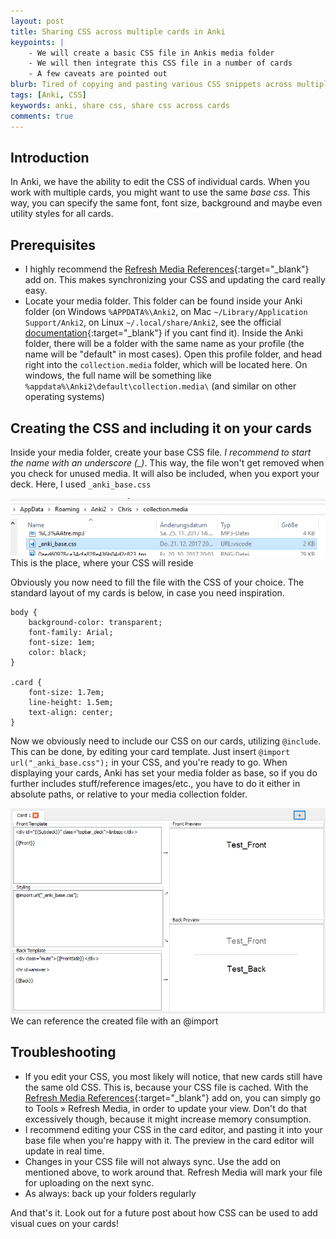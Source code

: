 ```yaml
---
layout: post
title: Sharing CSS across multiple cards in Anki
keypoints: | 
    - We will create a basic CSS file in Ankis media folder
    - We will then integrate this CSS file in a number of cards
    - A few caveats are pointed out
blurb: Tired of copying and pasting various CSS snippets across multiple cards? By using the CSS `@include`, you can share the same CSS file across multiple cards.
tags: [Anki, CSS]
keywords: anki, share css, share css across cards
comments: true
---
```


## Introduction

In Anki, we have the ability to edit the CSS of individual cards. When you work with multiple cards, you might want to use the same *base css*. This way, you can specify the same font, font size, background and maybe even utility styles for all cards.

## Prerequisites

- I highly recommend the [Refresh Media References](https://ankiweb.net/shared/info/162278717){:target="_blank"} add on. This makes synchronizing your CSS and updating the card really easy.
- Locate your media folder. This folder can be found inside your Anki folder (on Windows `%APPDATA%\Anki2`, on Mac `~/Library/Application Support/Anki2`, on Linux `~/.local/share/Anki2`, see the official [documentation](https://apps.ankiweb.net/docs/manual.html#files){:target="_blank"} if you cant find it). Inside the Anki folder, there will be a folder with the same name as your profile (the name will be "default" in most cases). Open this profile folder, and head right into the `collection.media` folder, which will be located here. On windows, the full name will be something like `%appdata%\Anki2\default\collection.media\` (and similar on other operating systems)

## Creating the CSS and including it on your cards

Inside your media folder, create your base CSS file. *I recommend to start the name with an underscore (_)*. This way, the file won't get removed when you check for unused media. It will also be included, when you export your deck. Here, I used `_anki_base.css`

<div class="grid-x align-center text-center">
    <div class="cell large-10">
        <div class="card"><img src="/images/anki_images/css_shared/file.png" itemprop="image" />
        <div class="card-section sub">This is the place, where your CSS will reside</div>
        </div>
    </div>
</div>

Obviously you now need to fill the file with the CSS of your choice. The standard layout of my cards is below, in case you need inspiration.

<pre><code class="css">body {
    background-color: transparent;
    font-family: Arial;
    font-size: 1em;
    color: black;
}

.card {
    font-size: 1.7em;
    line-height: 1.5em;
    text-align: center;
}</code></pre>


Now we obviously need to include our CSS on our cards, utilizing `@include`. This can be done, by editing your card template. Just insert `@import url("_anki_base.css");` in your CSS, and you're ready to go. When displaying your cards, Anki has set your media folder as base, so if you do further includes stuff/reference images/etc., you have to do it either in absolute paths, or relative to your media collection folder.

<div class="grid-x align-center text-center">
    <div class="cell large-10">
        <div class="card"><img src="/images/anki_images/css_shared/css.png" itemprop="image" />
        <div class="card-section sub">We can reference the created file with an @import</div>
        </div>
    </div>
</div>

## Troubleshooting

- If you edit your CSS, you most likely will notice, that new cards still have the same old CSS. This is, because your CSS file is cached. With the [Refresh Media References](https://ankiweb.net/shared/info/162278717){:target="_blank"} add on, you can simply go to Tools &raquo; Refresh Media, in order to update your view. Don't do that excessively though, because it might increase memory consumption.
- I recommend editing your CSS in the card editor, and pasting it into your base file when you're happy with it. The preview in the card editor will update in real time.
- Changes in your CSS file will not always sync. Use the add on mentioned above, to work around that. Refresh Media will mark your file for uploading on the next sync.
- As always: back up your folders regularly

And that's it. Look out for a future post about how CSS can be used to add visual cues on your cards!
